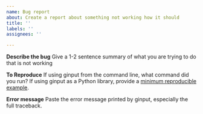 ```yaml
---
name: Bug report
about: Create a report about something not working how it should
title: ''
labels: ''
assignees: ''

---
```


**Describe the bug**
Give a 1-2 sentence summary of what you are trying to do that is not working

**To Reproduce**
If using ginput from the command line, what command did you run? If using ginput as a Python library, provide a [minimum reproducible example](https://stackoverflow.com/help/minimal-reproducible-example).

**Error message**
Paste the error message printed by ginput, especially the full traceback.

